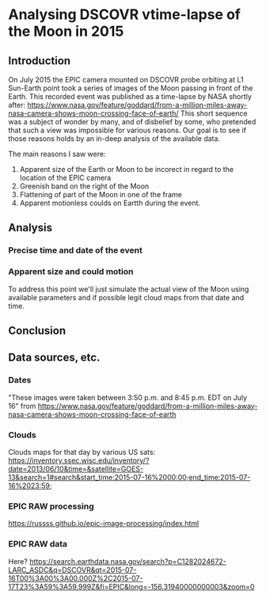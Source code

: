# Analysing DSCOVR vtime-lapse of the Moon in 2015

## Introduction

On July 2015 the EPIC camera mounted on DSCOVR probe orbiting at L1 Sun-Earth point took a series of images of the Moon passing in front of the Earth. This recorded event was published as a time-lapse by NASA shortly after: https://www.nasa.gov/feature/goddard/from-a-million-miles-away-nasa-camera-shows-moon-crossing-face-of-earth/
This short sequence was a subject of wonder by many, and of disbelief by some, who pretended that such a view was impossible for various reasons.
Our goal is to see if those reasons holds by an in-deep analysis of the available data.

The main reasons I saw were:
1. Apparent size of the Earth or Moon to be incorect in regard to the location of the EPIC camera
2. Greenish band on the right of the Moon
3. Flattening of part of the Moon in one of the frame
4. Apparent motionless coulds on Eartth during the event.

## Analysis

### Precise time and date of the event


### Apparent size and could motion

To address this point we'll just simulate the actual view of the Moon using available parameters and if possible legit cloud maps from that date and time.



## Conclusion


## Data sources, etc.

### Dates
"These images were taken between 3:50 p.m. and 8:45 p.m. EDT on July 16" from https://www.nasa.gov/feature/goddard/from-a-million-miles-away-nasa-camera-shows-moon-crossing-face-of-earth


### Clouds
Clouds maps for that day by various US sats:
https://inventory.ssec.wisc.edu/inventory/?date=2013/06/10&time=&satellite=GOES-13&search=1#search&start_time:2015-07-16%2000:00;end_time:2015-07-16%2023:59;


### EPIC RAW processing

https://russss.github.io/epic-image-processing/index.html

### EPIC RAW data
Here?
https://search.earthdata.nasa.gov/search?p=C1282024672-LARC_ASDC&q=DSCOVR&qt=2015-07-16T00%3A00%3A00.000Z%2C2015-07-17T23%3A59%3A59.999Z&fi=EPIC&long=-156.31940000000003&zoom=0
